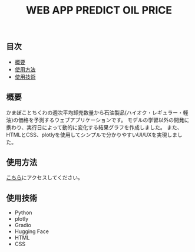 <h1 align="center"> WEB APP PREDICT OIL PRICE  </h1> <br>

## 目次
- [概要](#概要)
- [使用方法](#使用方法)
- [使用技術](#使用技術)

## 概要
かまぼことちくわの週次平均卸売数量から石油製品(ハイオク・レギュラー・軽油)の価格を予測するウェブアプリケーションです。
モデルの学習以外の開発に携わり、実行日によって動的に変化する結果グラフを作成しました。
また、HTMLとCSS、plotlyを使用してシンプルで分かりやすいUI/UXを実現しました。

## 使用方法
<a href="https://huggingface.co/spaces/Yo4Shi4Ko5/Oil_Price_Predict">こちら</a>にアクセスしてください。

## 使用技術
- Python
- plotly
- Gradio
- Hugging Face
- HTML
- CSS
